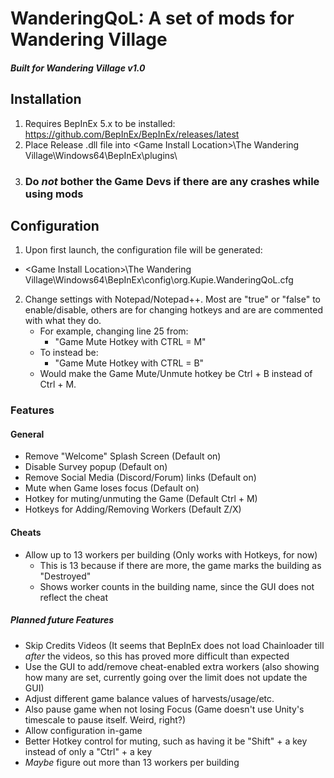 # WanderingQoL: A set of mods for Wandering Village

##### Built for Wandering Village v1.0

## Installation
1. Requires BepInEx 5.x to be installed: https://github.com/BepInEx/BepInEx/releases/latest
2. Place Release .dll file into \<Game Install Location\>\The Wandering Village\Windows64\BepInEx\plugins\
3. ### Do *not* bother the Game Devs if there are any crashes while using mods

## Configuration

1. Upon first launch, the configuration file will be generated:
 -  \<Game Install Location\>\The Wandering Village\Windows64\BepInEx\config\org.Kupie.WanderingQoL.cfg
2. Change settings with Notepad/Notepad++. Most are "true" or "false" to enable/disable, others are for changing hotkeys and are are commented with what they do. 
   - For example, changing line 25 from:
     - "Game Mute Hotkey with CTRL = M"
   - To instead be:
     - "Game Mute Hotkey with CTRL = B"
   - Would make the Game Mute/Unmute hotkey be Ctrl + B instead of Ctrl + M.
    
### Features

#### General
- Remove "Welcome" Splash Screen (Default on)
- Disable Survey popup (Default on)
- Remove Social Media (Discord/Forum) links (Default on)
- Mute when Game loses focus (Default on)
- Hotkey for muting/unmuting the Game (Default Ctrl + M)
- Hotkeys for Adding/Removing Workers (Default Z/X)

#### Cheats
- Allow up to 13 workers per building (Only works with Hotkeys, for now)
  - This is 13 because if there are more, the game marks the building as "Destroyed"
  - Shows worker counts in the building name, since the GUI does not reflect the cheat

##### Planned future Features
- Skip Credits Videos (It seems that BepInEx does not load Chainloader till *after* the videos, so this has proved more difficult than expected
- Use the GUI to add/remove cheat-enabled extra workers (also showing how many are set, currently going over the limit does not update the GUI)
- Adjust different game balance values of harvests/usage/etc.
- Also pause game when not losing Focus (Game doesn't use Unity's timescale to pause itself. Weird, right?)
- Allow configuration in-game
- Better Hotkey control for muting, such as having it be "Shift" + a key instead of only a "Ctrl" + a key 
- *Maybe* figure out more than 13 workers per building

